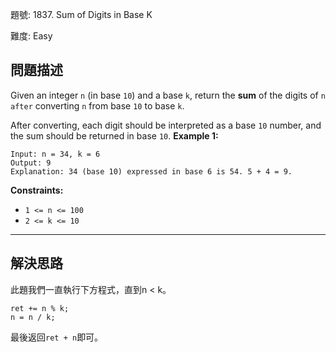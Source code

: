 題號: 1837. Sum of Digits in Base K

難度: Easy

## 問題描述

Given an integer `n` (in base `10`) and a base `k`, return the **sum** of the digits of `n` `after` converting `n` from base `10` to base `k`.

After converting, each digit should be interpreted as a base `10` number, and the sum should be returned in base `10`.
**Example 1:**


```
Input: n = 34, k = 6
Output: 9
Explanation: 34 (base 10) expressed in base 6 is 54. 5 + 4 = 9.
```

**Constraints:**

- `1 <= n <= 100`
- `2 <= k <= 10`


---
## 解決思路

此題我們一直執行下方程式，直到n < k。

```
ret += n % k;
n = n / k;
```

最後返回`ret + n`即可。
